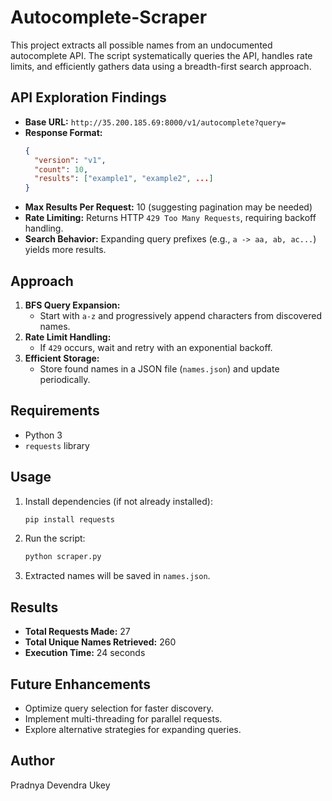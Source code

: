 # Autocomplete-Scraper

This project extracts all possible names from an undocumented autocomplete API. The script systematically queries the API, handles rate limits, and efficiently gathers data using a breadth-first search approach.

## API Exploration Findings
- **Base URL:** `http://35.200.185.69:8000/v1/autocomplete?query=`
- **Response Format:**
  ```json
  {
    "version": "v1",
    "count": 10,
    "results": ["example1", "example2", ...]
  }
  ```
- **Max Results Per Request:** 10 (suggesting pagination may be needed)
- **Rate Limiting:** Returns HTTP `429 Too Many Requests`, requiring backoff handling.
- **Search Behavior:** Expanding query prefixes (e.g., `a -> aa, ab, ac...`) yields more results.

## Approach
1. **BFS Query Expansion:**
   - Start with `a-z` and progressively append characters from discovered names.
2. **Rate Limit Handling:**
   - If `429` occurs, wait and retry with an exponential backoff.
3. **Efficient Storage:**
   - Store found names in a JSON file (`names.json`) and update periodically.

## Requirements
- Python 3
- `requests` library

## Usage
1. Install dependencies (if not already installed):
   ```bash
   pip install requests
   ```
2. Run the script:
   ```bash
   python scraper.py
   ```
3. Extracted names will be saved in `names.json`.

## Results
- **Total Requests Made:** 27
- **Total Unique Names Retrieved:** 260
- **Execution Time:** 24 seconds

## Future Enhancements
- Optimize query selection for faster discovery.
- Implement multi-threading for parallel requests.
- Explore alternative strategies for expanding queries.

## Author
Pradnya Devendra Ukey

